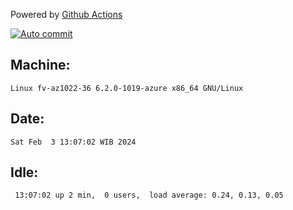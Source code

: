 Powered by [Github Actions](https://github.com/features/actions)

[![Auto commit](https://github.com/hiage/workstation/workflows/Auto%20commit/badge.svg)](https://github.com/hiage/workstation/actions?query=workflow%3A%22Auto+commit%22)

## Machine:
```
Linux fv-az1022-36 6.2.0-1019-azure x86_64 GNU/Linux
```
## Date:
```
Sat Feb  3 13:07:02 WIB 2024
```
## Idle:
```
 13:07:02 up 2 min,  0 users,  load average: 0.24, 0.13, 0.05
```
